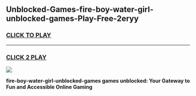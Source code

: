 
## Unblocked-Games-fire-boy-water-girl-unblocked-games-Play-Free-2eryy
<h3>
<a href="https://premium76.site?title=fire-boy-water-girl-unblocked-games&ref=19M">CLICK TO PLAY</a></h3>
<hr>

<h3>
<a href="https://premium76.site?title=fire-boy-water-girl-unblocked-games&ref=19M">CLICK 2 PLAY</a>
  
</h3>

<a href="https://premium76.site?title=fire-boy-water-girl-unblocked-games&ref=19M"><img src="https://clearcache.store/games.png"></a>


**fire-boy-water-girl-unblocked-games games unblocked: Your Gateway to Fun and Accessible Online Gaming**

